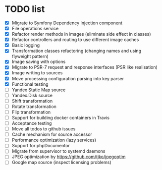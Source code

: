 # TODO list

- [x] Migrate to Symfony Dependency Injection component
- [x] File operations service
- [x] Refactor render methods in images (eliminate side effect in classes)
- [x] Refactor controllers and routing to use different image caches
- [x] Basic logging
- [x] Transformation classes refactoring (changing names and using flyweight pattern)
- [x] Image saving with options
- [x] Migrate to PSR-7 request and response interfaces (PSR like realisation)
- [x] Image writing to sources
- [x] Move processing configuration parsing into key parser
- [x] Functional testing
- [ ] Yandex Static Map source
- [ ] Yandex.Disk source
- [ ] Shift transformation
- [ ] Rotate transformation
- [ ] Flip transformation
- [ ] Support for building docker containers in Travis
- [ ] Acceptance testing
- [ ] Move all todos to github issues
- [ ] Cache mechanism for source accessor
- [ ] Performance optimization (lazy services)
- [ ] Support for phpDocumentor
- [ ] Migrate from supervisor to systemd daemons
- [ ] JPEG optimization by https://github.com/tjko/jpegoptim
- [ ] Google map source (inspect licensing problems)
